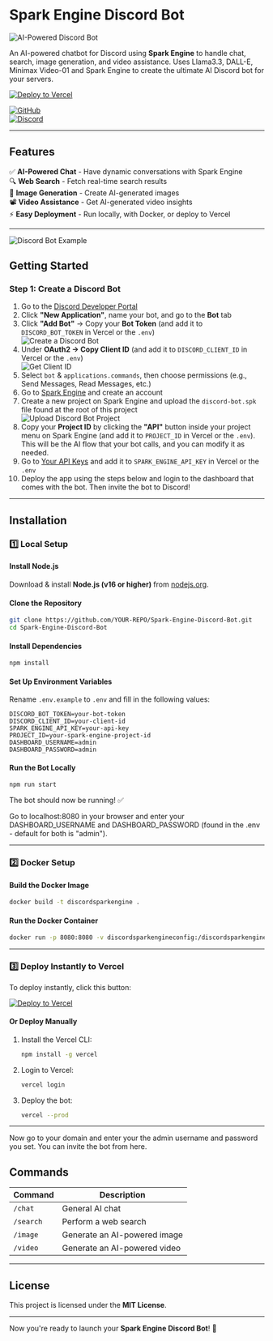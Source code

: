 # **Spark Engine Discord Bot**  

![AI-Powered Discord Bot](screenshots/discord-bot-banner.png)  

An AI-powered chatbot for Discord using **Spark Engine** to handle chat, search, image generation, and video assistance. Uses Llama3.3, DALL-E, Minimax Video-01 and Spark Engine to create the ultimate AI Discord bot for your servers.

[![Deploy to Vercel](https://vercel.com/button)](https://vercel.com/new/import?s=https://github.com/YOUR-REPO/Spark-Engine-Discord-Bot)  

[![GitHub](https://img.shields.io/badge/GitHub-Open%20Source-blue?logo=github)](https://github.com/spark-engine-ai)  
[![Discord](https://img.shields.io/badge/Join%20Our%20Community-Discord-blue?logo=discord)](https://discord.gg/VAQA5c32jM)  

---

## **Features**  
✅ **AI-Powered Chat** - Have dynamic conversations with Spark Engine  
🔍 **Web Search** - Fetch real-time search results  
🎨 **Image Generation** - Create AI-generated images  
📽️ **Video Assistance** - Get AI-generated video insights  
⚡ **Easy Deployment** - Run locally, with Docker, or deploy to Vercel  

---

   ![Discord Bot Example](screenshots/image-4.png)  


## **Getting Started**  

### **Step 1: Create a Discord Bot**  

1. Go to the [Discord Developer Portal](https://discord.com/developers/applications)  
2. Click **"New Application"**, name your bot, and go to the **Bot** tab  
3. Click **"Add Bot"** → Copy your **Bot Token** (and add it to `DISCORD_BOT_TOKEN` in Vercel or the `.env`)  
   ![Create a Discord Bot](screenshots/image-1.png)  
4. Under **OAuth2 → Copy Client ID** (and add it to `DISCORD_CLIENT_ID` in Vercel or the `.env`)  
   ![Get Client ID](screenshots/image-2.png)  
5. Select `bot` & `applications.commands`, then choose permissions (e.g., Send Messages, Read Messages, etc.)  
6. Go to [Spark Engine](https://sparkengine.ai) and create an account  
7. Create a new project on Spark Engine and upload the `discord-bot.spk` file found at the root of this project  
   ![Upload Discord Bot Project](screenshots/image-3.png)  
8. Copy your **Project ID** by clicking the **"API"** button inside your project menu on Spark Engine (and add it to `PROJECT_ID` in Vercel or the `.env`). This will be the AI flow that your bot calls, and you can modify it as needed.  
9. Go to [Your API Keys](https://sparkengine.ai/account/api-keys) and add it to `SPARK_ENGINE_API_KEY` in Vercel or the `.env`
10. Deploy the app using the steps below and login to the dashboard that comes with the bot. Then invite the bot to Discord!   

---

## **Installation**  

### **1️⃣ Local Setup**  

#### **Install Node.js**  
Download & install **Node.js (v16 or higher)** from [nodejs.org](https://nodejs.org/).  

#### **Clone the Repository**  
```bash
git clone https://github.com/YOUR-REPO/Spark-Engine-Discord-Bot.git
cd Spark-Engine-Discord-Bot
```

#### **Install Dependencies**  
```bash
npm install
```

#### **Set Up Environment Variables**  
Rename `.env.example` to `.env` and fill in the following values:  
```env
DISCORD_BOT_TOKEN=your-bot-token
DISCORD_CLIENT_ID=your-client-id
SPARK_ENGINE_API_KEY=your-api-key
PROJECT_ID=your-spark-engine-project-id
DASHBOARD_USERNAME=admin
DASHBOARD_PASSWORD=admin
```

#### **Run the Bot Locally**  
```bash
npm run start
```

The bot should now be running! ✅ 

Go to localhost:8080 in your browser and enter your DASHBOARD_USERNAME and DASHBOARD_PASSWORD (found in the .env - default for both is "admin").

---

### **2️⃣ Docker Setup**  

#### **Build the Docker Image**  
```bash
docker build -t discordsparkengine .
```

#### **Run the Docker Container**  
```bash
docker run -p 8080:8080 -v discordsparkengineconfig:/discordsparkengine/configFile discordsparkengine
```

---

### **3️⃣ Deploy Instantly to Vercel**  

To deploy instantly, click this button:  

[![Deploy to Vercel](https://vercel.com/button)](https://vercel.com/new/import?s=https://github.com/YOUR-REPO/Spark-Engine-Discord-Bot)  

#### **Or Deploy Manually**  
1. Install the Vercel CLI:  
   ```bash
   npm install -g vercel
   ```
2. Login to Vercel:  
   ```bash
   vercel login
   ```
3. Deploy the bot:  
   ```bash
   vercel --prod
   ```

---

Now go to your domain and enter your the admin username and password you set. You can invite the bot from here.

## **Commands**  

| Command  | Description |
|----------|------------|
| `/chat`  | General AI chat |
| `/search` | Perform a web search |
| `/image` | Generate an AI-powered image |
| `/video` | Generate an AI-powered video |

---

## **License**  
This project is licensed under the **MIT License**.  

---

Now you're ready to launch your **Spark Engine Discord Bot**! 🚀  